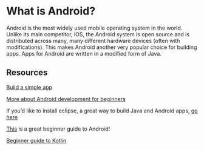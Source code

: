 
What is Android? 
================

Android is the most widely used mobile operating system in the world. Unlike its main competitor, iOS, the Android system is open source and is distributed across many, many different hardware devices (often with modifications). This makes Android another very popular choice for building apps. Apps for Android are written in a modified form of Java.

Resources 
-----------------------

[Build a simple app](http://developer.android.com/training/basics/firstapp/index.html)

[More about Android development for beginners](http://www.techrepublic.com/blog/app-builder/a-newbies-guide-to-android-development/1216)

If you’d like to install eclipse, a great way to build Java and Android apps, [go here](http://www.eclipse.org/downloads/)

[This](http://www.codeproject.com/Articles/102065/Android-A-beginner-s-guide) is a great beginner guide to Android!

[Beginner guide to Kotlin](https://developer.android.com/courses/android-basics-kotlin/course)
